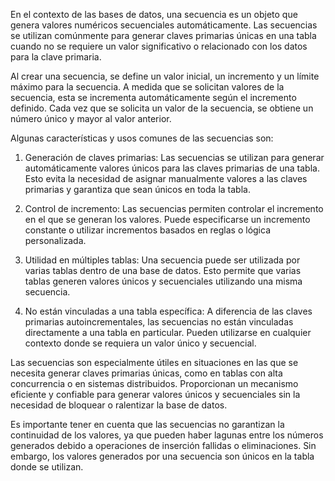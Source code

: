En el contexto de las bases de datos, una secuencia es un objeto que genera valores numéricos secuenciales automáticamente. Las secuencias se utilizan comúnmente para generar claves primarias únicas en una tabla cuando no se requiere un valor significativo o relacionado con los datos para la clave primaria.

Al crear una secuencia, se define un valor inicial, un incremento y un límite máximo para la secuencia. A medida que se solicitan valores de la secuencia, esta se incrementa automáticamente según el incremento definido. Cada vez que se solicita un valor de la secuencia, se obtiene un número único y mayor al valor anterior.

Algunas características y usos comunes de las secuencias son:

1. Generación de claves primarias: Las secuencias se utilizan para generar automáticamente valores únicos para las claves primarias de una tabla. Esto evita la necesidad de asignar manualmente valores a las claves primarias y garantiza que sean únicos en toda la tabla.
    
2. Control de incremento: Las secuencias permiten controlar el incremento en el que se generan los valores. Puede especificarse un incremento constante o utilizar incrementos basados en reglas o lógica personalizada.
    
3. Utilidad en múltiples tablas: Una secuencia puede ser utilizada por varias tablas dentro de una base de datos. Esto permite que varias tablas generen valores únicos y secuenciales utilizando una misma secuencia.
    
4. No están vinculadas a una tabla específica: A diferencia de las claves primarias autoincrementales, las secuencias no están vinculadas directamente a una tabla en particular. Pueden utilizarse en cualquier contexto donde se requiera un valor único y secuencial.
    

Las secuencias son especialmente útiles en situaciones en las que se necesita generar claves primarias únicas, como en tablas con alta concurrencia o en sistemas distribuidos. Proporcionan un mecanismo eficiente y confiable para generar valores únicos y secuenciales sin la necesidad de bloquear o ralentizar la base de datos.

Es importante tener en cuenta que las secuencias no garantizan la continuidad de los valores, ya que pueden haber lagunas entre los números generados debido a operaciones de inserción fallidas o eliminaciones. Sin embargo, los valores generados por una secuencia son únicos en la tabla donde se utilizan.